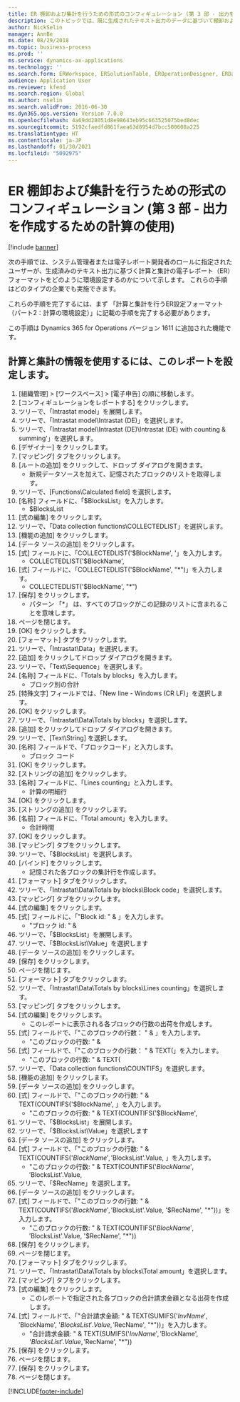 ```yaml
---
title: ER 棚卸および集計を行うための形式のコンフィギュレーション (第 3 部 - 出力を作成するための計算の使用)
description: このトピックでは、既に生成されたテキスト出力のデータに基づいて棚卸および集計を行うために電子レポート形式を構成する方法について説明します。 (第 3 部)
author: NickSelin
manager: AnnBe
ms.date: 08/29/2018
ms.topic: business-process
ms.prod: ''
ms.service: dynamics-ax-applications
ms.technology: ''
ms.search.form: ERWorkspace, ERSolutionTable, EROperationDesigner, ERDataSourceAddDropDialog, ERExpressionDesignerFormula, ERComponentTypeDropDialog
audience: Application User
ms.reviewer: kfend
ms.search.region: Global
ms.author: nselin
ms.search.validFrom: 2016-06-30
ms.dyn365.ops.version: Version 7.0.0
ms.openlocfilehash: 4a69dd28051d8e98643eb95c663525075bed8dec
ms.sourcegitcommit: 5192cfaedfd861faea63d8954d7bcc500608a225
ms.translationtype: HT
ms.contentlocale: ja-JP
ms.lasthandoff: 01/30/2021
ms.locfileid: "5092975"
---
```

# <a name="er-configure-format-to-do-counting-and-summing-part-3---use-computations-to-make-the-output"></a>ER 棚卸および集計を行うための形式のコンフィギュレーション (第 3 部 - 出力を作成するための計算の使用)

[!include [banner](../../includes/banner.md)]

次の手順では、システム管理者または電子レポート開発者のロールに指定されたユーザーが、生成済みのテキスト出力に基づく計算と集計の電子レポート（ER）フォーマットをどのように環境設定するのかについて示します。 これらの手順はどのタイプの企業でも実施できます。

これらの手順を完了するには、まず 「計算と集計を行うER設定フォーマット（パート2：計算の環境設定）」に記載の手順を完了する必要があります。

この手順は Dynamics 365 for Operations バージョン 1611 に追加された機能です。


## <a name="configure-this-report-to-use-counting-and-summing-info"></a>計算と集計の情報を使用するには、このレポートを設定します。
1. [組織管理] > [ワークスペース] > [電子申告] の順に移動します。
2. [コンフィギュレーションをレポートする] をクリックします。
3. ツリーで、「Intrastat model」を展開します。
4. ツリーで、「Intrastat model\Intrastat (DE)」を選択します。
5. ツリーで、「Intrastat model\Intrastat (DE)\Intrastat (DE) with counting & summing'」を選択します。
6. [デザイナー] をクリックします。
7. [マッピング] タブをクリックします。
8. [ルートの追加] をクリックして、ドロップ ダイアログを開きます。
    * 新規データソースを加えて、記憶されたブロックのリストを取得します。  
9. ツリーで、[Functions\Calculated field] を選択します。
10. [名称] フィールドに、「$BlocksList」を入力します。
    * $BlocksList  
11. [式の編集] をクリックします。
12. ツリーで、「Data collection functions\COLLECTEDLIST」を選択します。
13. [機能の追加] をクリックします。
14. [データ ソースの追加] をクリックします。
15. [式] フィールドに、「COLLECTEDLIST('$BlockName', '」を入力します。
    * COLLECTEDLIST('$BlockName',  
16. [式] フィールドに、「COLLECTEDLIST('$BlockName', "*")」を入力します。
    * COLLECTEDLIST('$BlockName', "*")  
17. [保存] をクリックします。
    * パターン 「*」 は、すべてのブロックがこの記録のリストに含まれることを意味します。  
18. ページを閉じます。
19. [OK] をクリックします。
20. [フォーマット] タブをクリックします。
21. ツリーで、「Intrastat\Data」を選択します。
22. [追加] をクリックしてドロップ ダイアログを開きます。
23. ツリーで、「Text\Sequence」を選択します。
24. [名称] フィールドに、「Totals by blocks」を入力します。
    * ブロック別の合計  
25. [特殊文字] フィールドでは、「New line - Windows (CR LF)」を選択します。
26. [OK] をクリックします。
27. ツリーで、「Intrastat\Data\Totals by blocks」を選択します。
28. [追加] をクリックしてドロップ ダイアログを開きます。
29. ツリーで、[Text\String] を選択します。
30. [名称] フィールドで、「ブロックコード」と入力します。
    * ブロック コード  
31. [OK] をクリックします。
32. [ストリングの追加] をクリックします。
33. [名称] フィールドに、「Lines counting」と入力します。
    * 計算の明細行  
34. [OK] をクリックします。
35. [ストリングの追加] をクリックします。
36. [名前] フィールドに、「Total amount」を入力します。
    * 合計時間  
37. [OK] をクリックします。
38. [マッピング] タブをクリックします。
39. ツリーで、「$BlocksList」を選択します。
40. [バインド] をクリックします。
    * 記憶された各ブロックの集計行を作成します。  
41. [フォーマット] タブをクリックします。
42. ツリーで、「Intrastat\Data\Totals by blocks\Block code」を選択します。
43. [マッピング] タブをクリックします。
44. [式の編集] をクリックします。
45. [式] フィールドに、「"Block id: " & 」を入力します。
    * "ブロック id: " &  
46. ツリーで、「$BlocksList」を展開します。
47. ツリーで、「$BlocksList\Value」を選択します
48. [データ ソースの追加] をクリックします。
49. [保存] をクリックします。
50. ページを閉じます。
51. [フォーマット] タブをクリックします。
52. ツリーで、「Intrastat\Data\Totals by blocks\Lines counting」を選択します。
53. [マッピング] タブをクリックします。
54. [式の編集] をクリックします。
    * このレポートに表示される各ブロックの行数の出荷を作成します。  
55. [式] フィールドで、「"このブロックの行数： " & 」を入力します。
    * "このブロックの行数: " &  
56. [式] フィールドで、「"このブロックの行数： " & TEXT(」を入力します。
    * "このブロックの行数: " & TEXT(  
57. ツリーで、「Data collection functions\COUNTIFS」を選択します。
58. [機能の追加] をクリックします。
59. [データ ソースの追加] をクリックします。
60. [式] フィールドで、「"このブロックの行数: " & TEXT(COUNTIFS('$BlockName', 」を入力します。
    * "このブロックの行数: " & TEXT(COUNTIFS('$BlockName',  
61. ツリーで、「$BlocksList」を展開します。
62. ツリーで、「$BlocksList\Value」を選択します
63. [データ ソースの追加] をクリックします。
64. [式] フィールドで、「"このブロックの行数: " & TEXT(COUNTIFS('$BlockName', '$BlocksList'.Value, 」を入力します。
    * "このブロックの行数: " & TEXT(COUNTIFS('$BlockName', '$BlocksList'.Value,  
65. ツリーで、「$RecName」を選択します。
66. [データ ソースの追加] をクリックします。
67. [式] フィールドで、「"このブロックの行数: " & TEXT(COUNTIFS('$BlockName', '$BlocksList'.Value, '$RecName', "*"))」を入力します。
    * "このブロックの行数: " & TEXT(COUNTIFS('$BlockName', '$BlocksList'.Value, '$RecName', "*"))  
68. [保存] をクリックします。
69. ページを閉じます。
70. [フォーマット] タブをクリックします。
71. ツリーで、「Intrastat\Data\Totals by blocks\Total amount」を選択します。
72. [マッピング] タブをクリックします。
73. [式の編集] をクリックします。
    * このレポートで指定された各ブロックの合計請求金額となる出荷を作成します。  
74. [式] フィールドで、「"合計請求金額: " & TEXT(SUMIFS('$InvName', '$BlockName', '$BlocksList'.Value, '$RecName', "*"))」を入力します。
    * "合計請求金額: " & TEXT(SUMIFS('$InvName', '$BlockName', '$BlocksList'.Value, '$RecName', "*"))  
75. [保存] をクリックします。
76. ページを閉じます。
77. [保存] をクリックします。
78. ページを閉じます。



[!INCLUDE[footer-include](../../../../includes/footer-banner.md)]
